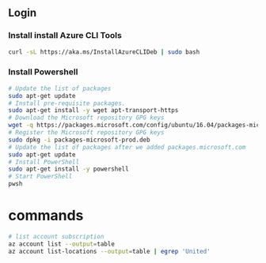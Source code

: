 ## Login

### Install install Azure CLI Tools

```bash
curl -sL https://aka.ms/InstallAzureCLIDeb | sudo bash
```

### Install Powershell 

```bash
# Update the list of packages
sudo apt-get update
# Install pre-requisite packages.
sudo apt-get install -y wget apt-transport-https
# Download the Microsoft repository GPG keys
wget -q https://packages.microsoft.com/config/ubuntu/16.04/packages-microsoft-prod.deb
# Register the Microsoft repository GPG keys
sudo dpkg -i packages-microsoft-prod.deb
# Update the list of packages after we added packages.microsoft.com
sudo apt-get update
# Install PowerShell
sudo apt-get install -y powershell
# Start PowerShell
pwsh
```


# commands

```bash
# list account subscription
az account list --output=table
az account list-locations --output=table | egrep 'United'
```